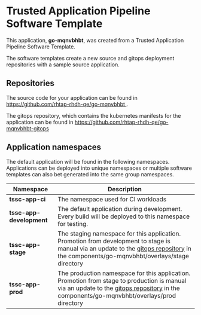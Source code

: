 # Trusted Application Pipeline Software Template

This application, **go-mqnvbhbt**, was created from a Trusted Application Pipeline Software Template.

The software templates create a new source and gitops deployment repositories with a sample source application. 

## Repositories

The source code for your application can be found in [https://github.com/rhtap-rhdh-qe/go-mqnvbhbt ](https://github.com/rhtap-rhdh-qe/go-mqnvbhbt ).
 
The gitops repository, which contains the kubernetes manifests for the application can be found in 
[https://github.com/rhtap-rhdh-qe/go-mqnvbhbt-gitops ](https://github.com/rhtap-rhdh-qe/go-mqnvbhbt-gitops ) 

## Application namespaces 

The default application will be found in the following namespaces. Applications can be deployed into unique namespaces or multiple software templates can also bet generated into the same group namespaces.  

|  Namespace   |  Description   |  
| -------- | -------- |
| **tssc-app-ci** | The namespace used for CI workloads |
| **tssc-app-development** | The default application during development. Every build will be deployed to this namespace for testing. |
| **tssc-app-stage** | The staging namespace for this application. Promotion from development to stage is manual via an update to the [gitops repository](https://github.com/rhtap-rhdh-qe/go-mqnvbhbt-gitops ) in the components/go-mqnvbhbt/overlays/stage directory |
| **tssc-app-prod** | The production namespace for this application. Promotion from stage to production is manual via an update to the [gitops repository](https://github.com/rhtap-rhdh-qe/go-mqnvbhbt-gitops ) in the components/go-mqnvbhbt/overlays/prod directory |